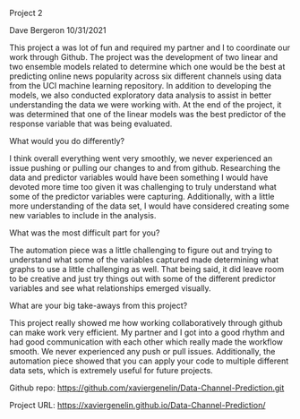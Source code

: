 
Project 2

Dave Bergeron 10/31/2021

This project a was lot of fun and required my partner and I to
coordinate our work through Github. The project was the development of
two linear and two ensemble models related to determine which one would
be the best at predicting online news popularity across six different
channels using data from the UCI machine learning repository. In
addition to developing the models, we also conducted exploratory data
analysis to assist in better understanding the data we were working
with. At the end of the project, it was determined that one of the
linear models was the best predictor of the response variable that was
being evaluated.

What would you do differently?

I think overall everything went very smoothly, we never experienced an
issue pushing or pulling our changes to and from github. Researching the
data and predictor variables would have been something I would have
devoted more time too given it was challenging to truly understand what
some of the predictor variables were capturing. Additionally, with a
little more understanding of the data set, I would have considered
creating some new variables to include in the analysis.

What was the most difficult part for you?

The automation piece was a little challenging to figure out and trying
to understand what some of the variables captured made determining what
graphs to use a little challenging as well. That being said, it did
leave room to be creative and just try things out with some of the
different predictor variables and see what relationships emerged
visually.

What are your big take-aways from this project?

This project really showed me how working collaboratively through github
can make work very efficient. My partner and I got into a good rhythm
and had good communication with each other which really made the
workflow smooth. We never experienced any push or pull issues.
Additionally, the automation piece showed that you can apply your code
to multiple different data sets, which is extremely useful for future
projects.

Github repo:
<https://github.com/xaviergenelin/Data-Channel-Prediction.git>

Project URL: <https://xaviergenelin.github.io/Data-Channel-Prediction/>
